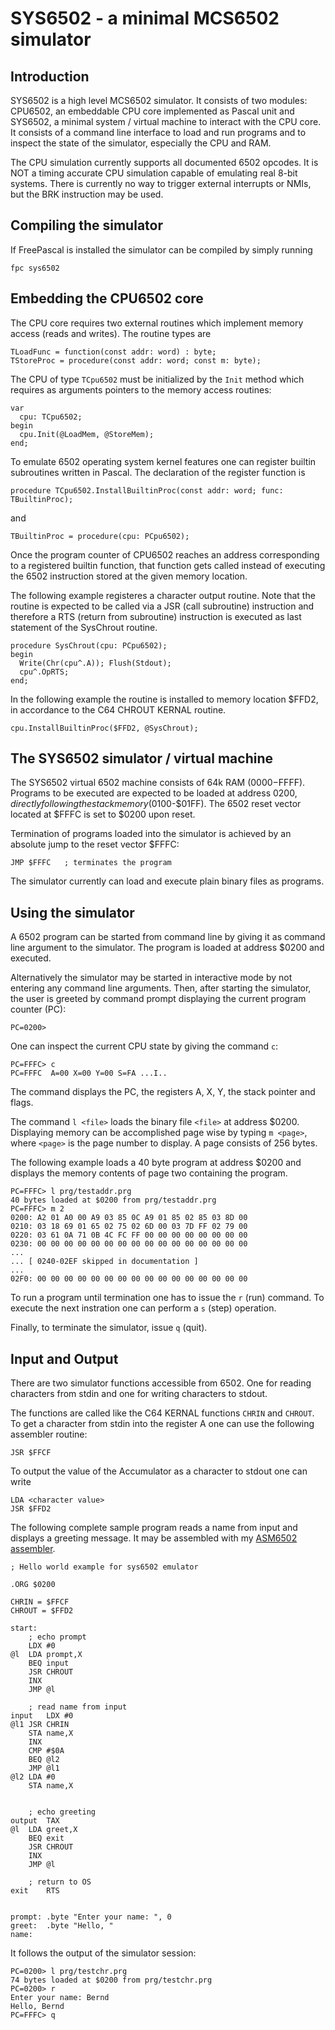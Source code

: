SYS6502 - a minimal MCS6502 simulator
=====================================


## Introduction
SYS6502 is a high level MCS6502 simulator. It consists of two modules: CPU6502,
an embeddable CPU core implemented as Pascal unit and SYS6502, a minimal
system / virtual machine to interact with the CPU core. It consists of a command
line interface to load and run programs and to inspect the state of the
simulator, especially the CPU and RAM.

The CPU simulation currently supports all documented 6502 opcodes.
It is NOT a timing accurate CPU simulation capable of emulating real 8-bit
systems. There is currently no way to trigger external interrupts or NMIs, but
the BRK instruction may be used.

## Compiling the simulator
If FreePascal is installed the simulator can be compiled by simply running

	fpc sys6502

## Embedding the CPU6502 core
The CPU core requires two external routines which implement memory access
(reads and writes). The routine types are

    TLoadFunc = function(const addr: word) : byte;
    TStoreProc = procedure(const addr: word; const m: byte);

The CPU of type `TCpu6502` must be initialized by the `Init` method which
requires as arguments pointers to the memory access routines:

    var
      cpu: TCpu6502;
    begin
      cpu.Init(@LoadMem, @StoreMem);
    end;

To emulate 6502 operating system kernel features one can register builtin
subroutines written in Pascal. The declaration of the register function is

    procedure TCpu6502.InstallBuiltinProc(const addr: word; func: TBuiltinProc);

and

    TBuiltinProc = procedure(cpu: PCpu6502);

Once the program counter of CPU6502 reaches an address corresponding to a
registered builtin function, that function gets called instead of
executing the 6502 instruction stored at the given memory location.

The following example registeres a character output routine. Note that the
routine is expected to be called via a JSR (call subroutine) instruction and
therefore a RTS (return from subroutine) instruction is executed as last
statement of the SysChrout routine.

    procedure SysChrout(cpu: PCpu6502);
    begin
      Write(Chr(cpu^.A)); Flush(Stdout);
      cpu^.OpRTS;
    end;

In the following example the routine is installed to memory location $FFD2,
in accordance to the C64 CHROUT KERNAL routine.

    cpu.InstallBuiltinProc($FFD2, @SysChrout);

## The SYS6502 simulator / virtual machine
The SYS6502 virtual 6502 machine consists of 64k RAM ($0000-$FFFF). Programs to
be executed are expected to be loaded at address $0200, directly following
the stack memory ($0100-$01FF). The 6502 reset vector located at $FFFC is set
to $0200 upon reset.

Termination of programs loaded into the simulator is achieved by an absolute
jump to the reset vector $FFFC:

	JMP	$FFFC	; terminates the program

The simulator currently can load and execute plain binary files as programs.

## Using the simulator
A 6502 program can be started from command line by giving it as command line
argument to the simulator. The program is loaded at address $0200 and executed.

Alternatively the simulator may be started in interactive mode by not entering
any command line arguments. Then, after starting the simulator,
the user is greeted by command prompt displaying the current program counter (PC):

	PC=0200>

One can inspect the current CPU state by giving the command `c`:

	PC=FFFC> c
	PC=FFFC  A=00 X=00 Y=00 S=FA ...I..

The command displays the PC, the registers A, X, Y, the stack pointer and
flags.

The command `l <file>` loads the binary file `<file>` at address $0200.
Displaying memory can be accomplished page wise by typing `m <page>`,
where `<page>` is the page number to display. A page consists of 256 bytes.

The following example loads a 40 byte program at address $0200 and displays
the memory contents of page two containing the program.

	PC=FFFC> l prg/testaddr.prg
	40 bytes loaded at $0200 from prg/testaddr.prg
	PC=FFFC> m 2
	0200: A2 01 A0 00 A9 03 85 0C A9 01 85 02 85 03 8D 00
	0210: 03 18 69 01 65 02 75 02 6D 00 03 7D FF 02 79 00
	0220: 03 61 0A 71 0B 4C FC FF 00 00 00 00 00 00 00 00
	0230: 00 00 00 00 00 00 00 00 00 00 00 00 00 00 00 00
	...
	... [ 0240-02EF skipped in documentation ]
	...
	02F0: 00 00 00 00 00 00 00 00 00 00 00 00 00 00 00 00

To run a program until termination one has to issue the `r` (run) command.
To execute the next instration one can perform a `s` (step) operation.

Finally, to terminate the simulator, issue `q` (quit).


## Input and Output
There are two simulator functions accessible from 6502. One for reading
characters from stdin and one for writing characters to stdout.

The functions are called like the C64 KERNAL functions `CHRIN` and `CHROUT`.
To get a character from stdin into the register A one can use the following
assembler routine:

    JSR $FFCF
    
To output the value of the Accumulator as a character to stdout one can write

    LDA <character value>
    JSR $FFD2

The following complete sample program reads a name from input and displays a
greeting message. It may be assembled with my
[ASM6502 assembler](https://github.com/boeckmann/asm6502).

	; Hello world example for sys6502 emulator

	.ORG $0200

	CHRIN = $FFCF
	CHROUT = $FFD2

	start:
		; echo prompt
		LDX	#0
	@l	LDA	prompt,X
		BEQ	input
		JSR	CHROUT
		INX
		JMP	@l

		; read name from input
	input	LDX	#0
	@l1	JSR	CHRIN
		STA	name,X
		INX
		CMP	#$0A
		BEQ	@l2
		JMP	@l1
	@l2	LDA	#0
		STA	name,X


		; echo greeting
	output	TAX
	@l	LDA	greet,X
		BEQ	exit
		JSR	CHROUT
		INX
		JMP	@l

		; return to OS
	exit	RTS


	prompt:	.byte "Enter your name: ", 0
	greet:	.byte "Hello, "
	name:

It follows the output of the simulator session:

    PC=0200> l prg/testchr.prg
    74 bytes loaded at $0200 from prg/testchr.prg
    PC=0200> r
    Enter your name: Bernd
    Hello, Bernd
    PC=FFFC> q

